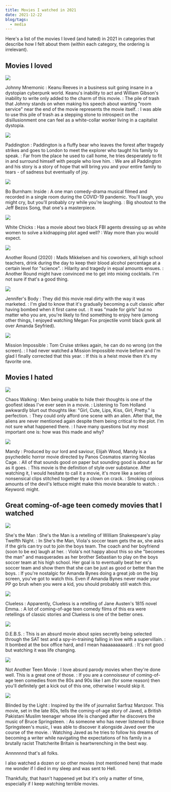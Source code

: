 ```yaml
---
title: Movies I watched in 2021
date: 2021-12-22
blog/tags:
  - media
---
```


Here's a list of the movies I loved (and hated) in 2021 in categories that
describe how I felt about them (within each category, the ordering is
irrelevant).

## Movies I loved

![](johnny_mnemonic.jpg)

Johnny Mnemonic : Keanu Reeves in a business suit going insane in a dystopian
cyberpunk world. Keanu's inability to act and William Gibson's inability to
write only added to the charm of this movie. : The pile of trash that Johnny
stands on when making his speech about wanting "room service" near the end of
the movie represents the movie itself. : I was able to use this pile of trash as
a stepping stone to introspect on the disillusionment one can feel as a
white-collar worker living in a capitalist dystopia.

![](paddington.jpg)

Paddington : Paddington is a fluffy bear who leaves the forest after tragedy
strikes and goes to London to meet the explorer who taught his family to speak.
: Far from the place he used to call home, he tries desperately to fit in and
surround himself with people who love him. : We are all Paddington and his story
is a story of hope that will bring you and your entire family to tears - of
sadness but eventually of joy.

![](bo_burnham_inside.jpg)

Bo Burnham: Inside : A one man comedy-drama musical filmed and recorded in a
single room during the COVID-19 pandemic. You'll laugh, you might cry, but
you'll probably cry while you're laughing. : Big shoutout to the Jeff Bezos
Song, that one's a masterpiece.

![](white_chicks.jpg)

White Chicks : Has a movie about two black FBI agents dressing up as white women
to solve a kidnapping plot aged well? : Way more than you would expect.

![](another_round.jpg)

Another Round (2020) : Mads Mikkelsen and his coworkers, all high school
teachers, drink during the day to keep their blood alcohol percentage at a
certain level for "science". : Hilarity and tragedy in equal amounts ensues. :
Another Round might have convinced me to get into mixing cocktails. I'm not sure
if that's a good thing.

![](jennifers_body.jpg)

Jennifer's Body : They did this movie real dirty with the way it was marketed. :
I'm glad to know that it's gradually becoming a cult classic after having bombed
when it first came out. : It was "made for girls" but no matter who you are,
you're likely to find something to enjoy here (among other things, I enjoyed
watching Megan Fox projectile vomit black gunk all over Amanda Seyfried).

![](mission_impossible.jpg)

Mission Impossible : Tom Cruise strikes again, he can do no wrong (on the
screen). : I had never watched a Mission Impossible movie before and I'm glad I
finally corrected that this year. : If this is a heist movie then it's my
favorite one.

## Movies I hated

![](chaos_walking.jpg)

Chaos Walking : Men being unable to hide their thoughts is one of the goofiest
ideas I've ever seen in a movie. : Listening to Tom Holland awkwardly blurt out
thoughts like: "Girl, Cute, Lips, Kiss, Girl, Pretty." is perfection. : They
could only afford one scene with an alien. After that, the aliens are never
mentioned again despite them being critical to the plot. I'm not sure what
happened there. : I have many questions but my most important one is: how was
this made and why?

![](mandy.jpg)

Mandy : Produced by our lord and saviour, Elijah Wood, Mandy is a psychedelic
horror movie directed by Panos Cosmatos starring Nicolas Cage. : All of that
sounds good on paper but sounding good is about as far as it goes. : This movie
is the definition of style over substance. After watching it, I would hesitate
to call it a movie, it's more like a series of nonsensical clips stitched
together by a clown on crack. : Smoking copious amounts of the devil's lettuce
might make this movie bearable to watch. : Keyword: might.

## Great coming-of-age teen comedy movies that I watched

![](shes_the_man.jpg)

She's the Man : She's the Man is a retelling of William Shakespeare's play
Twelfth Night. : In She's the Man, Viola's soccer team gets the ax, she asks if
the girls can try out to join the boys team. The coach and her boyfriend (soon
to be ex) laugh at her. : Viola's not happy about this so she "becomes the man"
and masquerades as her brother Sebastian to play on the boys soccer team at his
high school. Her goal is to eventually beat her ex's soccer team and show them
that she can be just as good or better than the boys. : If you're nostalgic for
Amanda Bynes doing a great job on the big screen, you've got to watch this. Even
if Amanda Bynes never made your PP go bruh when you were a kid, you should
probably still watch this.

![](clueless.jpg)

Clueless : Apparently, Clueless is a retelling of Jane Austen's 1815 novel Emma.
: A lot of coming-of-age teen comedy films of this era were retellings of
classic stories and Clueless is one of the better ones.

![](debs.jpg)

D.E.B.S. : This is an absurd movie about spies secretly being selected through
the SAT test and a spy-in-training falling in love with a supervillain. : It
bombed at the box office hard, and I mean haaaaaaaaaard. : It's not good but
watching it was life changing.

![](not_another_teen_movie.jpg)

Not Another Teen Movie : I love absurd parody movies when they're done well.
This is a great one of those. : If you are a connoisseur of coming-of-age teen
comedies from the 80s and 90s like I am (for some reason) then you'll definitely
get a kick out of this one, otherwise I would skip it.

![](blinded_by_the_light.jpg)

Blinded by the Light : Inspired by the life of journalist Sarfraz Manzoor. This
movie, set in the late 80s, tells the coming-of-age story of Javed, a British
Pakistani Muslim teenager whose life is changed after he discovers the music of
Bruce Springsteen. : As someone who has never listened to Bruce Springsteen's
music, I was able to discover it alongside Javed over the course of the movie. :
Watching Javed as he tries to follow his dreams of becoming a writer while
navigating the expectations of his family in a brutally racist Thatcherite
Britain is heartwrenching in the best way.

Annnnnnd that's all folks.

I also watched a dozen or so other movies (not mentioned here) that made me
wonder if I died in my sleep and was sent to Hell.

Thankfully, that hasn't happened yet but it's only a matter of time, especially
if I keep watching terrible movies.
